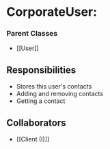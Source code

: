 # CorporateUser:
### Parent Classes 
- [[User]]

## Responsibilities
- Stores this user's contacts
- Adding and removing contacts
- Getting a contact

## Collaborators
- [[Client (I)]]